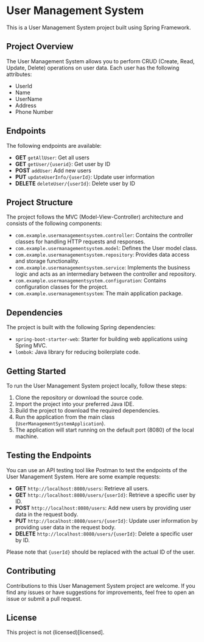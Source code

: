 # User Management System

This is a User Management System project built using Spring Framework.

## Project Overview

The User Management System allows you to perform CRUD (Create, Read, Update, Delete) operations on user data. Each user has the following attributes:

- UserId
- Name
- UserName
- Address
- Phone Number

## Endpoints

The following endpoints are available:

- **GET** `getAllUser`: Get all users
- **GET** `getUser/{userid}`: Get user by ID
- **POST** `addUser`: Add new users
- **PUT** `updateUserInfo/{userId}`: Update user information
- **DELETE** `deleteUser/{userId}`: Delete user by ID

## Project Structure

The project follows the MVC (Model-View-Controller) architecture and consists of the following components:

- `com.example.usermanagementsystem.controller`: Contains the controller classes for handling HTTP requests and responses.
- `com.example.usermanagementsystem.model`: Defines the User model class.
- `com.example.usermanagementsystem.repository`: Provides data access and storage functionality.
- `com.example.usermanagementsystem.service`: Implements the business logic and acts as an intermediary between the controller and repository.
- `com.example.usermanagementsystem.configuration`: Contains configuration classes for the project.
- `com.example.usermanagementsystem`: The main application package.

## Dependencies

The project is built with the following Spring dependencies:

- `spring-boot-starter-web`: Starter for building web applications using Spring MVC.
- `lombok`: Java library for reducing boilerplate code.

## Getting Started

To run the User Management System project locally, follow these steps:

1. Clone the repository or download the source code.
2. Import the project into your preferred Java IDE.
3. Build the project to download the required dependencies.
4. Run the application from the main class (`UserManagementSystemApplication`).
5. The application will start running on the default port (8080) of the local machine.

## Testing the Endpoints

You can use an API testing tool like Postman to test the endpoints of the User Management System. Here are some example requests:

- **GET** `http://localhost:8080/users`: Retrieve all users.
- **GET** `http://localhost:8080/users/{userId}`: Retrieve a specific user by ID.
- **POST** `http://localhost:8080/users`: Add new users by providing user data in the request body.
- **PUT** `http://localhost:8080/users/{userId}`: Update user information by providing user data in the request body.
- **DELETE** `http://localhost:8080/users/{userId}`: Delete a specific user by ID.

Please note that `{userId}` should be replaced with the actual ID of the user.

## Contributing

Contributions to this User Management System project are welcome. If you find any issues or have suggestions for improvements, feel free to open an issue or submit a pull request.

## License

This project is not (licensed)[licensed].
